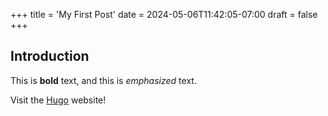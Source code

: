 +++
title = 'My First Post'
date = 2024-05-06T11:42:05-07:00
draft = false
+++

## Introduction

This is **bold** text, and this is *emphasized* text.

Visit the [Hugo](https://gohugo.io) website!